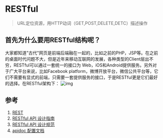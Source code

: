 # RESTful

> URL定位资源，用HTTP动词（GET,POST,DELETE,DETC）描述操作

## 首先为什么要用RESTful结构呢？
大家都知道"古代"网页是前端后端融在一起的，比如之前的PHP，JSP等。在之前的桌面时代问题不大，但是近年来移动互联网的发展，各种类型的Client层出不穷，RESTful可以通过一套统一的接口为 Web，iOS和Android提供服务。另外对于广大平台来说，比如Facebook platform，微博开放平台，微信公共平台等，它们不需要有显式的前端，只需要一套提供服务的接口，于是RESTful更是它们最好的选择。在RESTful架构下：
![img](https://pic4.zhimg.com/50/06ee404783540f0af299042057738a99_hd.jpg)


## 参考
1. [REST](https://www.zhihu.com/question/28557115/answer/48094438)
2. [RESTful API 设计指南](http://www.ruanyifeng.com/blog/2014/05/restful_api.html)
3. [RESTful API 设计规范](https://github.com/godruoyi/restful-api-specification)
4. [apidoc 配置文档](https://apidocjs.com/#param-api-sample-request)